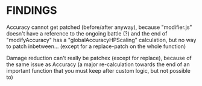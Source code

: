 # FINDINGS
Accuracy cannot get patched (before/after anyway), because "modifier.js" doesn't have a reference to the ongoing battle (?)
and the end of "modifyAccuracy" has a "globalAccuracyHPScaling" calculation, but no way to patch inbetween... (except for a replace-patch on the whole function)

Damage reduction can't really be patchex (except for replace), because of the same issue as Accuracy (a major re-calculation towards the end of an important function that you must keep after custom logic, but not possible to)